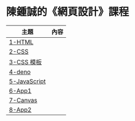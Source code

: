 # 陳鍾誠的《網頁設計》課程

主題                | 內容
--------------------|--------------------------------------------
[1-HTML](code/01-html)  | 
[2-CSS](code/02-css)  | 
[3-CSS 模板](code/03-template)  | 
[4-deno](code/04-deno)  | 
[5-JavaScript](code/05-js)  | 
[6-App1](code/06-app1)  | 
[7-Canvas](code/07-canvas)  | 
[8-App2](code/07-app2)  | 
